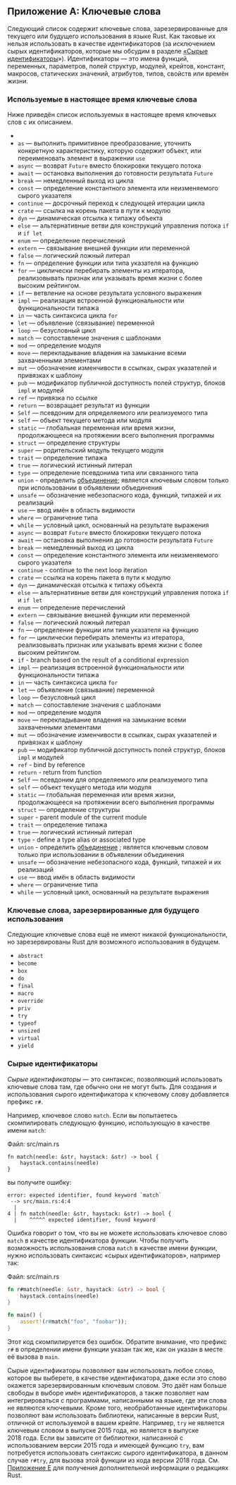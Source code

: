 ## Приложение A: Ключевые слова

Следующий список содержит ключевые слова, зарезервированные для текущего или будущего использования в языке Rust. Как таковые их нельзя использовать в качестве идентификаторов (за исключением сырых идентификаторов, которые мы обсудим в разделе [«Сырые идентификаторы](#raw-identifiers)<!-- ignore -->»). Идентификаторы — это имена функций, переменных, параметров, полей структур, модулей, крейтов, констант, макросов, статических значений, атрибутов, типов, свойств или времён жизни.

### Используемые в настоящее время ключевые слова

Ниже приведён список используемых в настоящее время ключевых слов с их описанием.

-
- `as` — выполнить примитивное преобразование, уточнить конкретную характеристику, которую содержит объект, или переименовать элемент в выражении `use`
- `async` — возврат `Future` вместо блокировки текущего потока
- `await` — остановка выполнения до готовности результата `Future`
- `break` — немедленный выход из цикла
- `const` — определение константного элемента или неизменяемого сырого указателя
- `continue` — досрочный переход к следующей итерации цикла
- `crate` — ссылка на корень пакета в пути к модулю
- `dyn` — динамическая отсылка к типажу объекта
- `else` — альтернативные ветви для конструкций управления потока `if` и `if let`
- `enum` — определение перечислений
- `extern` — связывание внешней функции или переменной
- `false` — логический ложный литерал
- `fn` — определение функции или типа указателя на функцию
- `for` — циклически перебирать элементы из итератора, реализовывать признак или указывать время жизни с более высоким рейтингом.
- `if` — ветвление на основе результата условного выражения
- `impl` — реализация встроенной функциональности или функциональности типажа
- `in` — часть синтаксиса цикла `for`
- `let` — объявление (связывание) переменной
- `loop` — безусловный цикл
- `match` — сопоставление значения с шаблонами
- `mod` — определение модуля
- `move` — перекладывание владения на замыкание всеми захваченными элементами
- `mut` — обозначение изменчивости в ссылках, сырах указателей и привязках к шаблону
- `pub` — модификатор публичной доступность полей структур, блоков `impl` и модулей
- `ref` — привязка по ссылке
- `return` — возвращает результат из функции
- `Self` — псевдоним для определяемого или реализуемого типа
- `self` — объект текущего метода или модуля
- `static` — глобальная переменная или время жизни, продолжающееся на протяжении всего выполнения программы
- `struct` — определение структуры
- `super` — родительский модуль текущего модуля
- `trait` — определение типажа
- `true` — логический истинный литерал
- `type` — определение псевдонима типа или связанного типа
- `union` - определить [объединение](../reference/items/unions.html)<!-- ignore -->; является ключевым словом только при использовании в объявлении объединения
- `unsafe` — обозначение небезопасного кода, функций, типажей и их реализаций
- `use` — ввод имён в область видимости
- `where` — ограничение типа
- `while` — условный цикл, основанный на результате выражения
- `async` — возврат `Future` вместо блокировки текущего потока
- `await` — остановка выполнения до готовности результата `Future`
- `break` — немедленный выход из цикла
- `const` — определение константного элемента или неизменяемого сырого указателя
- `continue` - continue to the next loop iteration
- `crate` — ссылка на корень пакета в пути к модулю
- `dyn` — динамическая отсылка к типажу объекта
- `else` — альтернативные ветви для конструкций управления потока `if` и `if let`
- `enum` — определение перечислений
- `extern` — связывание внешней функции или переменной
- `false` — логический ложный литерал
- `fn` — определение функции или типа указателя на функцию
- `for` — циклически перебирать элементы из итератора, реализовывать признак или указывать время жизни с более высоким рейтингом.
- `if` - branch based on the result of a conditional expression
- `impl` — реализация встроенной функциональности или функциональности типажа
- `in` — часть синтаксиса цикла `for`
- `let` — объявление (связывание) переменной
- `loop` — безусловный цикл
- `match` — сопоставление значения с шаблонами
- `mod` — определение модуля
- `move` — перекладывание владения на замыкание всеми захваченными элементами
- `mut` — обозначение изменчивости в ссылках, сырах указателей и привязках к шаблону
- `pub` — модификатор публичной доступность полей структур, блоков `impl` и модулей
- `ref` - bind by reference
- `return` - return from function
- `Self` — псевдоним для определяемого или реализуемого типа
- `self` — объект текущего метода или модуля
- `static` — глобальная переменная или время жизни, продолжающееся на протяжении всего выполнения программы
- `struct` — определение структуры
- `super` - parent module of the current module
- `trait` — определение типажа
- `true` — логический истинный литерал
- `type` - define a type alias or associated type
- `union` - определить [объединение](../reference/items/unions.html)<!-- игнорировать --> ; является ключевым словом только при использовании в объявлении объединения
- `unsafe` — обозначение небезопасного кода, функций, типажей и их реализаций
- `use` — ввод имён в область видимости
- `where` — ограничение типа
- `while` — условный цикл, основанный на результате выражения

### Ключевые слова, зарезервированные для будущего использования

Следующие ключевые слова ещё не имеют никакой функциональности, но зарезервированы Rust для возможного использования в будущем.

- `abstract`
- `become`
- `box`
- `do`
- `final`
- `macro`
- `override`
- `priv`
- `try`
- `typeof`
- `unsized`
- `virtual`
- `yield`

### Сырые идентификаторы

*Сырые идентификаторы* — это синтаксис, позволяющий использовать ключевые слова там, где обычно они не могут быть. Для создания и использования сырого идентификатора к ключевому слову добавляется префикс `r#`.

Например, ключевое слово `match`. Если вы попытаетесь скомпилировать следующую функцию, использующую в качестве имени `match`:

<span class="filename">Файл: src/main.rs</span>

```rust,ignore,does_not_compile
fn match(needle: &str, haystack: &str) -> bool {
    haystack.contains(needle)
}
```

вы получите ошибку:

```text
error: expected identifier, found keyword `match`
 --> src/main.rs:4:4
  |
4 | fn match(needle: &str, haystack: &str) -> bool {
  |    ^^^^^ expected identifier, found keyword
```

Ошибка говорит о том, что вы не можете использовать ключевое слово `match` в качестве идентификатора функции. Чтобы получить возможность использования слова `match` в качестве имени функции, нужно использовать синтаксис «сырых идентификаторов», например так:

<span class="filename">Файл: src/main.rs</span>

```rust
fn r#match(needle: &str, haystack: &str) -> bool {
    haystack.contains(needle)
}

fn main() {
    assert!(r#match("foo", "foobar"));
}
```

Этот код скомпилируется без ошибок. Обратите внимание, что префикс `r#` в определении имени функции указан так же, как он указан в месте её вызова в `main`.

Сырые идентификаторы позволяют вам использовать любое слово, которое вы выберете, в качестве идентификатора, даже если это слово окажется зарезервированным ключевым словом. Это даёт нам больше свободы в выборе имён идентификаторов, а также позволяет нам интегрироваться с программами, написанными на языке, где эти слова не являются ключевыми. Кроме того, необработанные идентификаторы позволяют вам использовать библиотеки, написанные в версии Rust, отличной от используемой в вашем крейте. Например, `try` не является ключевым словом в выпуске 2015 года, но является в выпуске 2018 года. Если вы зависите от библиотеки, написанной с использованием версии 2015 года и имеющей функцию `try`, вам потребуется использовать синтаксис сырого идентификатора, в данном случае `r#try`, для вызова этой функции из кода версии 2018 года. См. [Приложение E](appendix-05-editions.html)<!-- ignore --> для получения дополнительной информации о редакциях Rust.
